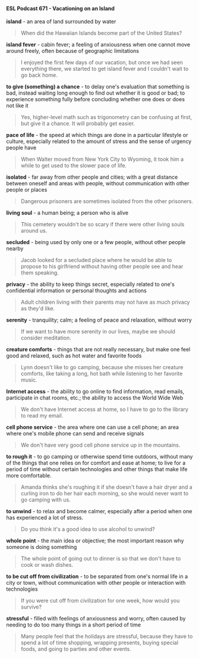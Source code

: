 #### ESL Podcast 671 - Vacationing on an Island

**island** - an area of land surrounded by water

> When did the Hawaiian Islands become part of the United States?

**island fever** - cabin fever; a feeling of anxiousness when one cannot move
around freely, often because of geographic limitations

> I enjoyed the first few days of our vacation, but once we had seen everything
there, we started to get island fever and I couldn't wait to go back home.

**to give (something) a chance** - to delay one's evaluation that something is bad,
instead waiting long enough to find out whether it is good or bad; to experience
something fully before concluding whether one does or does not like it

> Yes, higher-level math such as trigonometry can be confusing at first, but give it
a chance. It will probably get easier.

**pace of life** - the speed at which things are done in a particular lifestyle or
culture, especially related to the amount of stress and the sense of urgency
people have

> When Walter moved from New York City to Wyoming, it took him a while to get
used to the slower pace of life.

**isolated** - far away from other people and cities; with a great distance between
oneself and areas with people, without communication with other people or
places

> Dangerous prisoners are sometimes isolated from the other prisoners.

**living soul** - a human being; a person who is alive

> This cemetery wouldn't be so scary if there were other living souls around us.

**secluded** - being used by only one or a few people, without other people nearby

> Jacob looked for a secluded place where he would be able to propose to his
girlfriend without having other people see and hear them speaking.

**privacy** - the ability to keep things secret, especially related to one's confidential
information or personal thoughts and actions

> Adult children living with their parents may not have as much privacy as they'd
like.

**serenity** - tranquility; calm; a feeling of peace and relaxation, without worry

> If we want to have more serenity in our lives, maybe we should consider
meditation.

**creature comforts** - things that are not really necessary, but make one feel
good and relaxed, such as hot water and favorite foods

> Lynn doesn't like to go camping, because she misses her creature comforts,
like taking a long, hot bath while listening to her favorite music.

**Internet access** - the ability to go online to find information, read emails,
participate in chat rooms, etc.; the ability to access the World Wide Web

> We don't have Internet access at home, so I have to go to the library to read my
email.

**cell phone service** - the area where one can use a cell phone; an area where
one's mobile phone can send and receive signals

> We don't have very good cell phone service up in the mountains.

**to rough it** - to go camping or otherwise spend time outdoors, without many of
the things that one relies on for comfort and ease at home; to live for a period of
time without certain technologies and other things that make life more
comfortable.

> Amanda thinks she's roughing it if she doesn't have a hair dryer and a curling
iron to do her hair each morning, so she would never want to go camping with us.

**to unwind** - to relax and become calmer, especially after a period when one has
experienced a lot of stress.

> Do you think it's a good idea to use alcohol to unwind?

**whole point** - the main idea or objective; the most important reason why
someone is doing something

> The whole point of going out to dinner is so that we don't have to cook or wash
dishes.

**to be cut off from civilization** - to be separated from one's normal life in a city
or town, without communication with other people or interaction with technologies

> If you were cut off from civilization for one week, how would you survive?

**stressful** - filled with feelings of anxiousness and worry, often caused by
needing to do too many things in a short period of time

> Many people feel that the holidays are stressful, because they have to spend a
lot of time shopping, wrapping presents, buying special foods, and going to
parties and other events.

